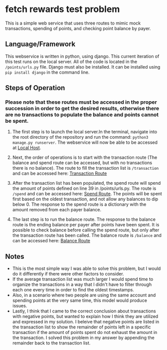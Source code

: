 # fetch rewards test problem

This is a simple web service that uses three routes to mimic mock transactions, spending of points, and checking point balance by payer.

## Language/Framework

This webservice is written in python, using django. This current iteration of this test runs on the local server. All of the code is located in the ```/points/urls.py``` file. Django must also be installed. It can be installed using ```pip install django``` in the command line.

## Steps of Operation
### Please note that these routes must be accessed in the proper succession in order to get the desired results, otherwise there are no transactions to populate the balance and points cannot be spent.

1. The first step is to launch the local server.In the terminal, navigate into the root directory of the repository and run the command: ```python3 manage.py runserver```. The webservice will now be able to be accessed at [Local Host](http://127.0.0.1:8000).

2. Next, the order of operations is to start with the transaction route (The balance and spend route can be accessed, but with no transactions there is no balance). The route to fill the transaction list is ```/transaction``` and can be accessed here: [Transaction Route](http://127.0.0.1:8000/transaction)

3. After the transaction list has been populated, the spend route will spend the amount of points defined on line 39 in /points/urls.py. The route is ```/spend``` and can be accessed here: [Spend Route](http://127.0.0.1:8000/spend). The points will be spent first based on the oldest transaction, and not allow any balances to dip below 0. The response to the spend route is a dictionary with the amount removed from each payer balance.

4. The last step is to run the balance route. The response to the balance route is the ending balance per payer after points have been spent. It is possible to check balance before calling the spend route, but only after the transaction route has been called. The balance route is ```/balance``` and can be accessed here: [Balance Route](http://127.0.0.1:8000/balance)

## Notes

- This is the most simple way I was able to solve this problem, but I would do it differently if there were other factors to consider.
- If the average transaction list was much larger I would spend time to organize the transactions in a way that I didn't have to filter through each one every time in order to find the oldest timestamps.
- Also, in a scenario where two people are using the same account and spending points at the very same time, this model would produce issues. 
- Lastly, I think that I came to the correct conclusion about transactions with negative points, but wanted to explain how I think they are utilized and expressed in my solution. I beleive that negative points are listed in the transaction list to show the remainder of points left in a specific transaction if the amount of points spent do not exhaust the amount in the transaction. I solved this problem in my answer by appending the remainder back to the transaction list. 